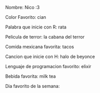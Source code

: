 Nombre: Nico :3

Color Favorito: cian 

Palabra que inicie con R: rata 

Pelicula de terror: la cabana del terror

Comida mexicana favorita: tacos

Cancion que inicie con H: halo de beyonce

Lenguaje de programacion favorito: elixir

Bebida favorita: milk tea

Dia favorito de la semana: